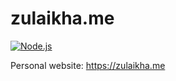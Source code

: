 # zulaikha.me

[![Node.js](https://github.com/zzakiullah/zzakiullah.github.io/actions/workflows/node.js.yml/badge.svg)](https://github.com/zzakiullah/zzakiullah.github.io/actions/workflows/node.js.yml)

Personal website: https://zulaikha.me
